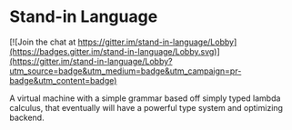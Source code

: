 # Stand-in Language

[![Join the chat at https://gitter.im/stand-in-language/Lobby](https://badges.gitter.im/stand-in-language/Lobby.svg)](https://gitter.im/stand-in-language/Lobby?utm_source=badge&utm_medium=badge&utm_campaign=pr-badge&utm_content=badge)

A virtual machine with a simple grammar based off simply typed lambda calculus, that eventually will have a powerful type system and optimizing backend.


